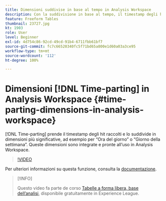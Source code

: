 ```yaml
---
title: Dimensioni suddivise in base al tempo in Analysis Workspace
description: Con la suddivisione in base al tempo, il timestamp degli hit raccolti viene suddiviso in dimensioni più significative, ad esempio per “Ora del giorno” o “Giorno della settimana”. Queste dimensioni sono integrate e pronte all’uso in Analysis Workspace.
feature: Freeform Tables
thumbnail: 23727.jpg
kt: 1903
role: User
level: Beginner
exl-id: 4d754c86-92cd-49cd-91b4-6711fbb61bf7
source-git-commit: fc7c66520340fc5f71bd65a800e1d60a03a3ce95
workflow-type: tm+mt
source-wordcount: '112'
ht-degree: 100%

---
```


# Dimensioni [!DNL Time-parting] in Analysis Workspace {#time-parting-dimensions-in-analysis-workspace}

[!DNL Time-parting] prende il timestamp degli hit raccolti e lo suddivide in dimensioni più significative, ad esempio per “Ora del giorno” o “Giorno della settimana”. Queste dimensioni sono integrate e pronte all’uso in Analysis Workspace.

>[!VIDEO](https://video.tv.adobe.com/v/23727/?quality=12&learn=on)

Per ulteriori informazioni su questa funzione, consulta la [documentazione](https://experienceleague.adobe.com/docs/analytics/analyze/analysis-workspace/components/dimensions/time-parting-dimensions.html?lang=it).

>[!INFO]
>
> Questo video fa parte de corso [Tabelle a forma libera, base dell’analisi](https://experienceleague.adobe.com/?recommended=Analytics-U-1-2020.3), disponibile gratuitamente in Experience League.
